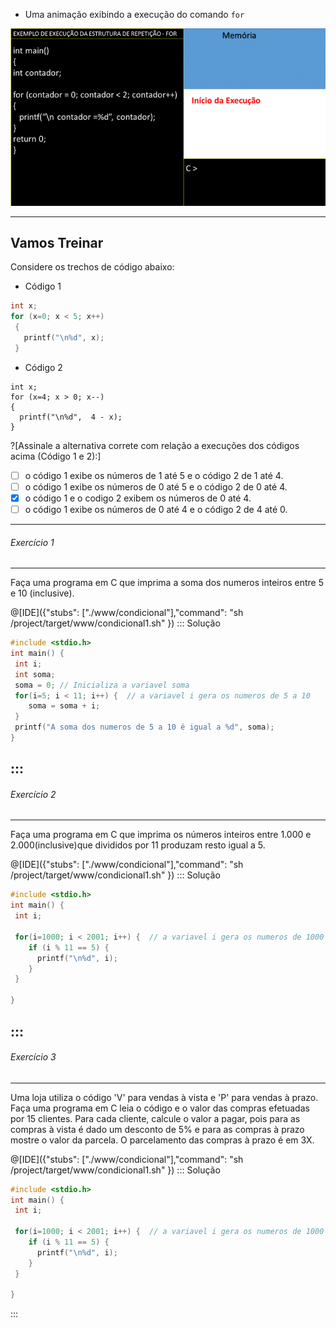 + Uma animação exibindo a execução do comando ```for```

![For](/markdowns/estruturafor.gif)

----
Vamos Treinar
----
Considere os trechos de código abaixo:
+ Código 1                        
``` C                       
int x;                                           
for (x=0; x < 5; x++)    
 {
   printf("\n%d", x);
 }
 ```                           
+ Código 2
 ```runnable C                              
int x;                                           
for (x=4; x > 0; x--)    
 {
   printf("\n%d",  4 - x);
 }
 ```     

?[Assinale a alternativa correte com relação a execuções dos códigos acima (Código 1 e 2):]
-[ ] o código 1 exibe os números de 1 até 5 e o código 2 de 1 até 4.
-[ ] o código 1 exibe os números de 0 até 5 e o código 2 de 0 até 4.
-[x] o código 1 e o codigo 2 exibem os números de 0 até 4.
-[ ] o código 1 exibe os números de 0 até 4 e o código 2 de 4 até 0.

----
###### Exercício 1
----
Faça uma programa em C que imprima a soma dos numeros inteiros entre 5 e 10 (inclusive). 

@[IDE]({"stubs": ["./www/condicional"],"command": "sh /project/target/www/condicional1.sh"
})
::: Solução
``` C  
#include <stdio.h>
int main() {
 int i;
 int soma;
 soma = 0; // Inicializa a variavel soma
 for(i=5; i < 11; i++) {  // a variavel i gera os numeros de 5 a 10
    soma = soma + i;
 }
 printf("A soma dos numeros de 5 a 10 é igual a %d", soma);
}
```
:::
----
###### Exercício 2
----
Faça uma programa em C que imprima os números inteiros entre 1.000 e 2.000(inclusive)que divididos por 11 produzam resto igual a 5. 

@[IDE]({"stubs": ["./www/condicional"],"command": "sh /project/target/www/condicional1.sh"
})
::: Solução
``` C  
#include <stdio.h>
int main() {
 int i;

 for(i=1000; i < 2001; i++) {  // a variavel i gera os numeros de 1000 a 2000
    if (i % 11 == 5) {
      printf("\n%d", i);
    }
 }

}
```
:::
----
###### Exercício 3
----
Uma loja utiliza o código 'V' para vendas à vista e 'P' para vendas à prazo. Faça uma programa em C leia o código e o valor das compras efetuadas por 15 clientes. Para cada cliente, calcule o valor a pagar, pois para as compras à vista é dado um desconto de 5% e para as compras à prazo mostre o valor da parcela. O parcelamento das compras à prazo é em 3X.



@[IDE]({"stubs": ["./www/condicional"],"command": "sh /project/target/www/condicional1.sh"
})
::: Solução
``` C  
#include <stdio.h>
int main() {
 int i;

 for(i=1000; i < 2001; i++) {  // a variavel i gera os numeros de 1000 a 2000
    if (i % 11 == 5) {
      printf("\n%d", i);
    }
 }

}
```
:::
